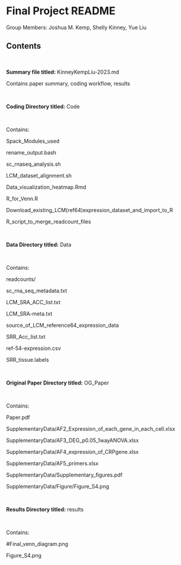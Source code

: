 # Final Project README

Group Members: Joshua M. Kemp, Shelly Kinney, Yue Liu

## Contents

&nbsp;

**Summary file titled:** KinneyKempLiu-2023.md
&nbsp;

   Contains paper summary, coding workflow, results

&nbsp;

**Coding Directory titled:** Code

&nbsp;

   Contains:
   
   
   Spack_Modules_used
   
   rename_output.bash
   
   sc_rnaseq_analysis.sh
   
   LCM_dataset_alignment.sh
   
   Data_visualization_heatmap.Rmd
   
   R_for_Venn.R
   
   Download_existing_LCM(ref64)expression_dataset_and_import_to_R
   
   R_script_to_merge_readcount_files
   
      
&nbsp;

**Data Directory titled:** Data

&nbsp;

   Contains:
   
   readcounts/
   
   sc_rna_seq_metadata.txt
   
   LCM_SRA_ACC_list.txt
      
   LCM_SRA-meta.txt
      
   source_of_LCM_reference64_expression_data
      
   SRR_Acc_list.txt
   
   ref-54-expression.csv
   
   SRR_tissue.labels
      
      
&nbsp;

**Original Paper Directory titled:** OG_Paper

&nbsp;

   Contains: 

   Paper.pdf
      
   SupplementaryData/AF2_Expression_of_each_gene_in_each_cell.xlsx
      
   SupplementaryData/AF3_DEG_p0.05_1wayANOVA.xlsx
      
   SupplementaryData/AF4_expression_of_CRPgene.xlsx
      
   SupplementaryData/AF5_primers.xlsx
      
   SupplementaryData/Supplementary_figures.pdf
   
   SupplementaryData/Figure/Figure_S4.png

&nbsp;

**Results Directory titled:** results

&nbsp;

   Contains:
   
   #Final_venn_diagram.png
   
   Figure_S4.png

